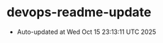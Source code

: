 # devops-readme-update
<!--START_SECTION:activity-->
- Auto-updated at Wed Oct 15 23:13:11 UTC 2025
<!--END_SECTION:activity-->
